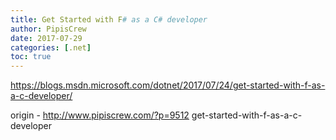 ```yaml
---
title: Get Started with F# as a C# developer
author: PipisCrew
date: 2017-07-29
categories: [.net]
toc: true
---
```


https://blogs.msdn.microsoft.com/dotnet/2017/07/24/get-started-with-f-as-a-c-developer/

origin - http://www.pipiscrew.com/?p=9512 get-started-with-f-as-a-c-developer